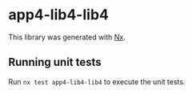 # app4-lib4-lib4

This library was generated with [Nx](https://nx.dev).

## Running unit tests

Run `nx test app4-lib4-lib4` to execute the unit tests.
